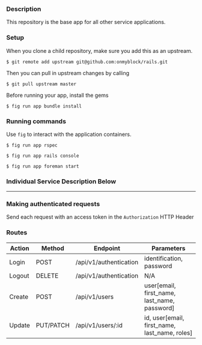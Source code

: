 ### Description
This repository is the base app for all other service applications.

### Setup
When you clone a child repository, make sure you add this as an upstream.

```
$ git remote add upstream git@github.com:onmyblock/rails.git
```

Then you can pull in upstream changes by calling
```
$ git pull upstream master
```

Before running your app, install the gems
```
$ fig run app bundle install
```

### Running commands
Use `fig` to interact with the application containers.

```
$ fig run app rspec
```

```
$ fig run app rails console
```

```
$ fig run app foreman start
```

### Individual Service Description Below
---
### Making authenticated requests
Send each request with an access token in the `Authorization` HTTP Header

### Routes
Action | Method | Endpoint | Parameters
--- | --- | --- | ---
Login | POST | /api/v1/authentication | identification, password
Logout | DELETE | /api/v1/authentication | N/A
Create | POST | /api/v1/users | user[email, first_name, last_name, password]
Update | PUT/PATCH | /api/v1/users/:id | id, user[email, first_name, last_name, roles]
